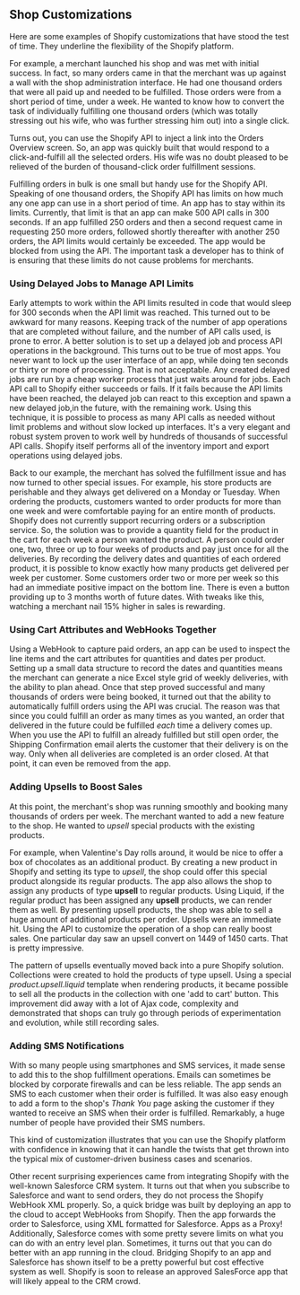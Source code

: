 ## Shop Customizations ##

Here are some examples of Shopify customizations that have stood the test of time. They underline the flexibility of the Shopify platform.

For example, a merchant launched his shop and was met with initial success. In fact, so many orders came in that the merchant was up against a wall with the shop administration interface. He had one thousand orders that were all paid up and needed to be fulfilled. Those orders were from a short period of time, under a week. He wanted to know how to convert the task of individually fulfilling one thousand orders (which was totally stressing out his wife, who was further stressing him out) into a single click. 

Turns out, you can use the Shopify API to inject a link into the Orders Overview screen. So, an app was quickly built that would respond to a click-and-fulfill all the selected orders. His wife was no doubt pleased to be relieved of the burden of thousand-click order fulfillment sessions.

Fulfilling orders in bulk is one small but handy use for the Shopify API. Speaking of one thousand orders, the Shopify API has limits on how much any one app can use in a short period of time. An app has to stay within its limits. Currently, that limit is that an app can make 500 API calls in 300 seconds. If an app fulfilled 250 orders and then a second request came in requesting 250 more orders, followed shortly thereafter with another 250 orders, the API limits would certainly be exceeded. The app would be blocked from using the API. The important task a developer has to think of is ensuring that these limits do not cause problems for merchants.

### Using Delayed Jobs to Manage API Limits ###

Early attempts to work within the API limits resulted in code that would sleep for 300 seconds when the API limit was reached. This turned out to be awkward for many reasons. Keeping track of the number of app operations that are completed without failure, and the number of API calls used, is prone to error. A better solution is to set up a delayed job and process API operations in the background. This turns out to be true of most apps. You never want to lock up the user interface of an app, while doing ten seconds or thirty or more of processing. That is not acceptable. Any created delayed jobs are run by a cheap worker process that just waits around for jobs. Each API call to Shopify either succeeds or fails. If it fails because the API limits have been reached, the delayed job can react to this exception and spawn a new delayed job,in the future, with the remaining work. Using this technique, it is possible to process as many API calls as needed without limit problems and without slow locked up interfaces. It's a very elegant and robust system proven to work well by hundreds of thousands of successful API calls. Shopify itself performs all of the inventory import and export operations using delayed jobs.

Back to our example, the merchant has solved the fulfillment issue and has now turned to other special issues. For example, his store products are perishable and they always get delivered on a Monday or Tuesday. When ordering the products, customers wanted to order products for more than one week and were comfortable paying for an entire month of products. Shopify does not currently support recurring orders or a subscription service. So, the solution was to provide a quantity field for the product in the cart for each week a person wanted the product. A person could order one, two, three or up to four weeks of products and pay just once for all the deliveries. By recording the delivery dates and quantities of each ordered product, it is possible to know exactly how many products get delivered per week per customer. Some customers order two or more per week so this had an immediate positive impact on the bottom line. There is even a button providing up to 3 months worth of future dates. With tweaks like this, watching a merchant nail 15% higher in sales is rewarding.

### Using Cart Attributes and WebHooks Together ###

Using a WebHook to capture paid orders, an app can be used to inspect the line items and the cart attributes for quantities and dates per product. Setting up a small data structure to record the dates and quantities means the merchant can generate a nice Excel style grid of weekly deliveries, with the ability to plan ahead. Once that step proved successful and many thousands of orders were being booked, it turned out that the ability to automatically fulfill orders using the API was crucial. The reason was that since you could fulfill an order as many times as you wanted, an order that delivered in the future could be fulfilled *each* time a delivery comes up. When you use the API to fulfill an already fulfilled but still open order, the Shipping Confirmation email alerts the customer that their delivery is on the way. Only when all deliveries are completed is an order closed. At that point, it can even be removed from the app.

### Adding Upsells to Boost Sales ###

At this point, the merchant's shop was running smoothly and booking many thousands of orders per week. The merchant wanted to add a new feature to the shop. He wanted to *upsell* special products with the existing products. 

For example, when Valentine's Day rolls around, it would be nice to offer a box of chocolates as an additional product. By creating a new product in Shopify and setting its type to *upsell*, the shop could offer this special product alongside its regular products. The app also allows the shop to assign any products of type **upsell** to regular products. Using Liquid, if the regular product has been assigned any **upsell** products, we can render them as well. By presenting upsell products, the shop was able to sell a huge amount of additional products per order. Upsells were an immediate hit. Using the API to customize the operation of a shop can really boost sales. One particular day saw an upsell convert on 1449 of 1450 carts. That is pretty impressive.

The pattern of upsells eventually moved back into a pure Shopify solution. Collections were created to hold the products of type upsell. Using a special _product.upsell.liquid_ template when rendering products, it became possible to sell all the products in the collection with one 'add to cart' button. This improvement did away with a lot of Ajax code, complexity and demonstrated that shops can truly go through periods of experimentation and evolution, while still recording sales.  

### Adding SMS Notifications ###

With so many people using smartphones and SMS services, it made sense to add this to the shop fulfillment operations. Emails can sometimes be blocked by corporate firewalls and can be less reliable. The app sends an SMS to each customer when their order is fulfilled. It was also easy enough to add a form to the shop's *Thank You* page asking the customer if they wanted to receive an SMS when their order is fulfilled. Remarkably, a huge number of people have provided their SMS numbers.

This kind of customization illustrates that you can use the Shopify platform with confidence in knowing that it can handle the twists that get thrown into the typical mix of customer-driven business cases and scenarios. 

Other recent surprising experiences came from integrating Shopify with the well-known Salesforce CRM system. It turns out that when you subscribe to Salesforce and want to send orders, they do not process the Shopify WebHook XML properly. So, a quick bridge was built by deploying an app to the cloud to accept WebHooks from Shopify. Then the app forwards the order to Salesforce, using XML formatted for Salesforce. Apps as a Proxy! Additionally, Salesforce comes with some pretty severe limits on what you can do with an entry level plan. Sometimes, it turns out that you can do better with an app running in the cloud. Bridging Shopify to an app and Salesforce has shown itself to be a pretty powerful but cost effective system as well. Shopify is soon to release an approved SalesForce app that will likely appeal to the CRM crowd.

